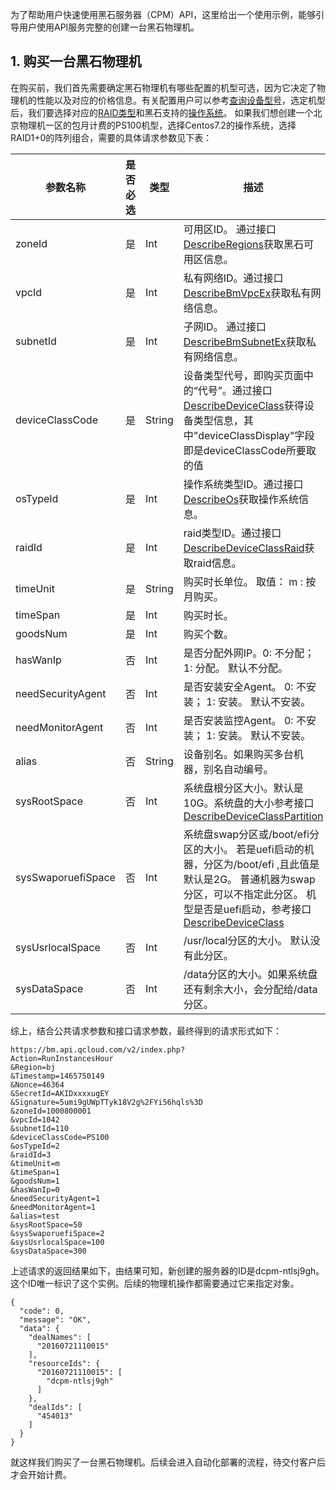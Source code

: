 为了帮助用户快速使用黑石服务器（CPM）API，这里给出一个使用示例，能够引导用户使用API服务完整的创建一台黑石物理机。

## 1. 购买一台黑石物理机

在购买前，我们首先需要确定黑石物理机有哪些配置的机型可选，因为它决定了物理机的性能以及对应的价格信息。有关配置用户可以参考[查询设备型号](/document/product/386/6636)，选定机型后，我们要选择对应的[RAID类型](/document/product/386/7370)和黑石支持的[操作系统](/document/product/386/6727)。
如果我们想创建一个北京物理机一区的包月计费的PS100机型，选择Centos7.2的操作系统，选择RAID1+0的阵列组合，需要的具体请求参数见下表：

| 参数名称 | 是否必选  | 类型 | 描述 |
|---------|---------|---------|---------|
| zoneId | 是 | Int | 可用区ID。 通过接口[DescribeRegions](/doc/api/456/6634)获取黑石可用区信息。|
| vpcId | 是 | Int | 私有网络ID。通过接口[DescribeBmVpcEx](/doc/api/456/6646)获取私有网络信息。|
| subnetId | 是 | Int | 子网ID。 通过接口[DescribeBmSubnetEx](/doc/api/456/6648)获取私有网络信息。|
| deviceClassCode | 是 | String | 设备类型代号，即购买页面中的“代号”。通过接口[DescribeDeviceClass](/doc/api/456/6636)获得设备类型信息，其中"deviceClassDisplay"字段即是deviceClassCode所要取的值|
| osTypeId | 是 | Int | 操作系统类型ID。通过接口[DescribeOs](/doc/api/456/6727)获取操作系统信息。|
| raidId | 是 | Int | raid类型ID。通过接口[DescribeDeviceClassRaid](/doc/api/456/6640)获取raid信息。|
| timeUnit | 是 | String | 购买时长单位。 取值： m : 按月购买。 |
| timeSpan | 是 | Int | 购买时长。 |
| goodsNum | 是 | Int | 购买个数。 |
| hasWanIp | 否 | Int | 是否分配外网IP。0: 不分配； 1: 分配。 默认不分配。|
| needSecurityAgent | 否 | Int | 是否安装安全Agent。 0: 不安装； 1: 安装。 默认不安装。 |
| needMonitorAgent | 否 | Int | 是否安装监控Agent。 0: 不安装； 1: 安装。 默认不安装。 |
| alias | 否 | String | 设备别名。如果购买多台机器，别名自动编号。 |
| sysRootSpace | 否 | Int | 系统盘根分区大小。默认是10G。系统盘的大小参考接口 [DescribeDeviceClassPartition](/document/product/386/7370) |
| sysSwaporuefiSpace | 否 | Int | 系统盘swap分区或/boot/efi分区的大小。  若是uefi启动的机器，分区为/boot/efi ,且此值是默认是2G。 普通机器为swap分区，可以不指定此分区。 机型是否是uefi启动，参考接口 [DescribeDeviceClass](/doc/api/456/6636) |
| sysUsrlocalSpace | 否 | Int | /usr/local分区的大小。 默认没有此分区。 |
| sysDataSpace | 否 | Int | /data分区的大小。如果系统盘还有剩余大小，会分配给/data分区。 |


综上，结合公共请求参数和接口请求参数，最终得到的请求形式如下：

```
https://bm.api.qcloud.com/v2/index.php?
Action=RunInstancesHour
&Region=bj
&Timestamp=1465750149
&Nonce=46364
&SecretId=AKIDxxxxugEY
&Signature=5umi9gUWpTTyk18V2g%2FYi56hqls%3D
&zoneId=1000800001
&vpcId=1042
&subnetId=110
&deviceClassCode=PS100
&osTypeId=2
&raidId=3
&timeUnit=m
&timeSpan=1
&goodsNum=1
&hasWanIp=0
&needSecurityAgent=1
&needMonitorAgent=1
&alias=test
&sysRootSpace=50
&sysSwaporuefiSpace=2
&sysUsrlocalSpace=100
&sysDataSpace=300
```

上述请求的返回结果如下，由结果可知，新创建的服务器的ID是dcpm-ntlsj9gh。这个ID唯一标识了这个实例。后续的物理机操作都需要通过它来指定对象。

```
{
  "code": 0,
  "message": "OK",
  "data": {
    "dealNames": [
      "20160721110015"
    ],
    "resourceIds": {
      "20160721110015": [
        "dcpm-ntlsj9gh"
      ]
    },
    "dealIds": [
      "454013"
    ]
  }
}
```

就这样我们购买了一台黑石物理机。后续会进入自动化部署的流程，待交付客户后才会开始计费。





